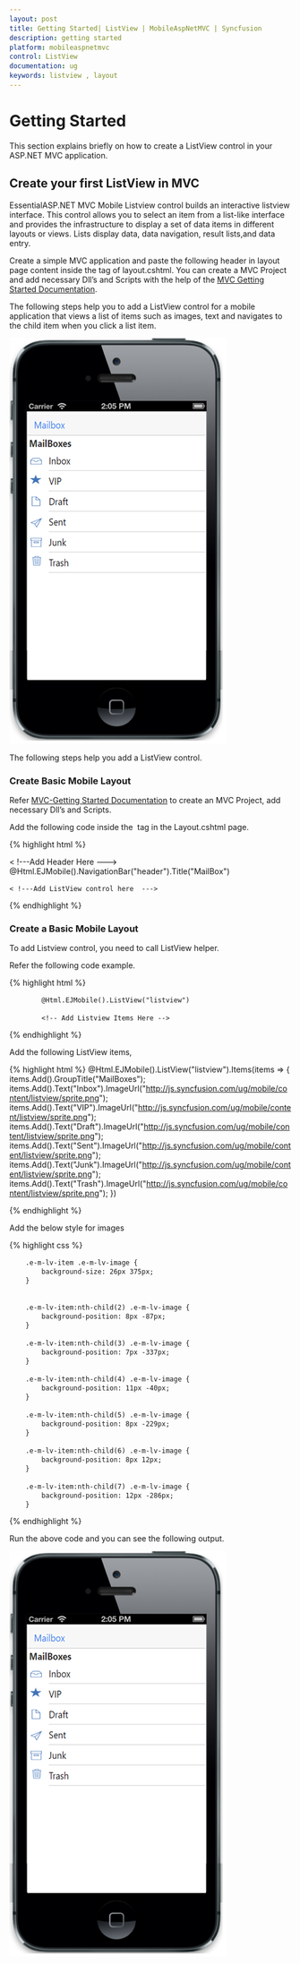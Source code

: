 ```yaml
---
layout: post
title: Getting Started| ListView | MobileAspNetMVC | Syncfusion
description: getting started
platform: mobileaspnetmvc
control: ListView
documentation: ug
keywords: listview , layout
---
```


# Getting Started

This section explains briefly on how to create a ListView control in your ASP.NET MVC application.

## Create your first ListView in MVC

EssentialASP.NET MVC Mobile Listview control builds an interactive listview interface. This control allows you to select an item from a list-like interface and provides the infrastructure to display a set of data items in different layouts or views. Lists display data, data navigation, result lists,and data entry.


Create a simple MVC application and paste the following header in layout page content inside the <body>tag of layout.cshtml. You can create a MVC Project and add necessary Dll’s and Scripts with the help of the [MVC Getting Started Documentation](https://help.syncfusion.com/aspnetmvc/getting-started).

The following steps help you to add a ListView control for a mobile application that views a list of items such as images, text and navigates to the child item when you click a list item.


![](getting-started_images/Getting-Started_img1.png)


The following steps help you add a ListView control.

### Create Basic Mobile Layout 

Refer [MVC-Getting Started Documentation](https://help.syncfusion.com/aspnetmvc/getting-started) to create an MVC Project, add necessary Dll’s and Scripts.

Add the following code inside the <body> tag in the Layout.cshtml page.

{% highlight html %}

< !---Add Header Here  ---> 
 @Html.EJMobile().NavigationBar("header").Title("MailBox")
<div>

    < !---Add ListView control here  ---> 

</div>

{% endhighlight %}

### Create a Basic Mobile Layout

To add Listview control, you need to call ListView helper.                 

 Refer the following code example.

{% highlight html %}

<div id="content">

            @Html.EJMobile().ListView("listview")

            <!-- Add Listview Items Here -->

</div>

{% endhighlight %}

Add the following ListView items,

{% highlight html %}
 @Html.EJMobile().ListView("listview").Items(items =>
   {
       items.Add().GroupTitle("MailBoxes");
       items.Add().Text("Inbox").ImageUrl("http://js.syncfusion.com/ug/mobile/content/listview/sprite.png");
       items.Add().Text("VIP").ImageUrl("http://js.syncfusion.com/ug/mobile/content/listview/sprite.png");
       items.Add().Text("Draft").ImageUrl("http://js.syncfusion.com/ug/mobile/content/listview/sprite.png");
       items.Add().Text("Sent").ImageUrl("http://js.syncfusion.com/ug/mobile/content/listview/sprite.png");
       items.Add().Text("Junk").ImageUrl("http://js.syncfusion.com/ug/mobile/content/listview/sprite.png");
       items.Add().Text("Trash").ImageUrl("http://js.syncfusion.com/ug/mobile/content/listview/sprite.png");
   })

{% endhighlight %}

Add the below style for images

{% highlight css %}

        .e-m-lv-item .e-m-lv-image {
            background-size: 26px 375px;
        }

    
        .e-m-lv-item:nth-child(2) .e-m-lv-image {
            background-position: 8px -87px;            
        }

        .e-m-lv-item:nth-child(3) .e-m-lv-image {
            background-position: 7px -337px;
        }

        .e-m-lv-item:nth-child(4) .e-m-lv-image {
            background-position: 11px -40px;
        }

        .e-m-lv-item:nth-child(5) .e-m-lv-image {
            background-position: 8px -229px;
        }

        .e-m-lv-item:nth-child(6) .e-m-lv-image {
            background-position: 8px 12px;
        }

        .e-m-lv-item:nth-child(7) .e-m-lv-image {
            background-position: 12px -286px;
        }

{% endhighlight %}

Run the above code and you can see the following output.

![](getting-started_images/Getting-Started_img1.png)


